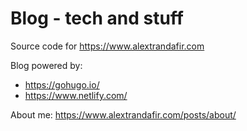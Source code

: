 # Blog - tech and stuff

Source code for https://www.alextrandafir.com

Blog powered by: 
* https://gohugo.io/
* https://www.netlify.com/

About me: https://www.alextrandafir.com/posts/about/
